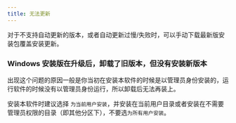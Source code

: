 ```yaml
---
title: 无法更新
---
```


对于不支持自动更新的版本，或者自动更新过慢/失败时，可以手动下载最新版安装包覆盖安装更新。

### Windows 安装版在升级后，卸载了旧版本，但没有安装新版本

出现这个问题的原因一般是你当初在安装本软件的时候是以管理员身份安装的，运行软件的时候没有以管理员身份运行，所以卸载后无法再装上。

安装本软件时建议选择 `为当前用户安装`，并安装在当前用户目录或者安装在不需要管理员权限的目录（即其他分区下），不要选`为所有用户安装`。

